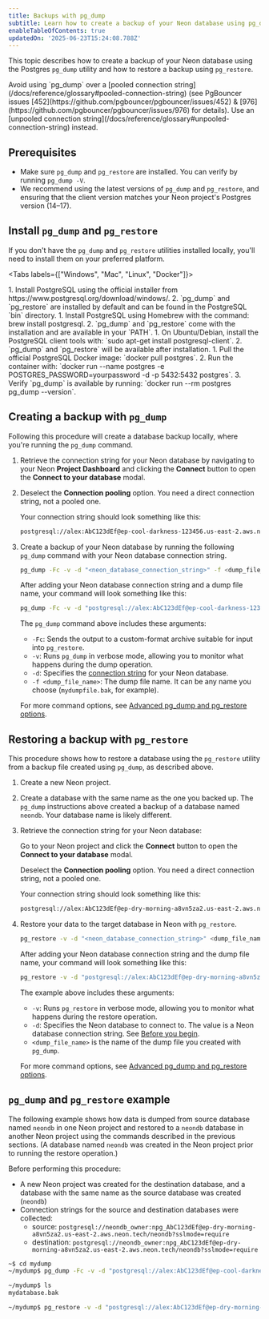 ```yaml
---
title: Backups with pg_dump
subtitle: Learn how to create a backup of your Neon database using pg_dump
enableTableOfContents: true
updatedOn: '2025-06-23T15:24:08.788Z'
---
```


This topic describes how to create a backup of your Neon database using the Postgres `pg_dump` utility and how to restore a backup using `pg_restore`.

<Admonition type="important">
Avoid using `pg_dump` over a [pooled connection string](/docs/reference/glossary#pooled-connection-string) (see PgBouncer issues [452](https://github.com/pgbouncer/pgbouncer/issues/452) & [976](https://github.com/pgbouncer/pgbouncer/issues/976) for details). Use an [unpooled connection string](/docs/reference/glossary#unpooled-connection-string) instead.
</Admonition>

## Prerequisites

- Make sure `pg_dump` and `pg_restore` are installed. You can verify by running `pg_dump -V`.
- We recommend using the latest versions of `pg_dump` and `pg_restore`, and ensuring that the client version matches your Neon project's Postgres version (14–17).

## Install `pg_dump` and `pg_restore`

If you don't have the `pg_dump` and `pg_restore` utilities installed locally, you'll need to install them on your preferred platform.

<Tabs labels={["Windows", "Mac", "Linux", "Docker"]}>

<TabItem>
1. Install PostgreSQL using the official installer from https://www.postgresql.org/download/windows/.
2. `pg_dump` and `pg_restore` are installed by default and can be found in the PostgreSQL `bin` directory.
</TabItem>

<TabItem>
1. Install PostgreSQL using Homebrew with the command: brew install postgresql.
2. `pg_dump` and `pg_restore` come with the installation and are available in your `PATH`.
</TabItem>

<TabItem>
1. On Ubuntu/Debian, install the PostgreSQL client tools with: `sudo apt-get install postgresql-client`.
2. `pg_dump` and `pg_restore` will be available after installation.
</TabItem>

<TabItem>
1. Pull the official PostgreSQL Docker image: `docker pull postgres`.
2. Run the container with: `docker run --name postgres -e POSTGRES_PASSWORD=yourpassword -d -p 5432:5432 postgres`.
3. Verify `pg_dump` is available by running: `docker run --rm postgres pg_dump --version`.
</TabItem>

</Tabs>

## Creating a backup with `pg_dump`

Following this procedure will create a database backup locally, where you're running the `pg_dump` command.

1. Retrieve the connection string for your Neon database by navigating to your Neon **Project Dashboard** and clicking the **Connect** button to open the **Connect to your database** modal.

2. Deselect the **Connection pooling** option. You need a direct connection string, not a pooled one.

   Your connection string should look something like this:

   ```bash shouldWrap
   postgresql://alex:AbC123dEf@ep-cool-darkness-123456.us-east-2.aws.neon.tech/neondb?sslmode=require
   ```

3. Create a backup of your Neon database by running the following `pg_dump` command with your Neon database connection string.

   ```bash shouldWrap
   pg_dump -Fc -v -d "<neon_database_connection_string>" -f <dump_file_name>
   ```

   After adding your Neon database connection string and a dump file name, your command will look something like this:

   ```bash shouldWrap
   pg_dump -Fc -v -d "postgresql://alex:AbC123dEf@ep-cool-darkness-123456.us-east-2.aws.neon.tech/neondb?sslmode=require" -f mydatabase.bak
   ```

   The `pg_dump` command above includes these arguments:
   - `-Fc`: Sends the output to a custom-format archive suitable for input into `pg_restore`.
   - `-v`: Runs `pg_dump` in verbose mode, allowing you to monitor what happens during the dump operation.
   - `-d`: Specifies the [connection string](https://www.postgresql.org/docs/current/libpq-connect.html#LIBPQ-CONNSTRING) for your Neon database.
   - `-f <dump_file_name>`: The dump file name. It can be any name you choose (`mydumpfile.bak`, for example).

   For more command options, see [Advanced pg_dump and pg_restore options](#advanced-pgdump-and-pgrestore-options).

## Restoring a backup with `pg_restore`

This procedure shows how to restore a database using the `pg_restore` utility from a backup file created using `pg_dump`, as described above.

1. Create a new Neon project.
2. Create a database with the same name as the one you backed up. The `pg_dump` instructions above created a backup of a database named `neondb`. Your database name is likely different.
3. Retrieve the connection string for your Neon database:

   Go to your Neon project and click the **Connect** button to open the **Connect to your database** modal.

   Deselect the **Connection pooling** option. You need a direct connection string, not a pooled one.

   Your connection string should look something like this:

   ```bash shouldWrap
   postgresql://alex:AbC123dEf@ep-dry-morning-a8vn5za2.us-east-2.aws.neon.tech/neondb?sslmode=require
   ```

4. Restore your data to the target database in Neon with `pg_restore`.

   ```bash shouldWrap
   pg_restore -v -d "<neon_database_connection_string>" <dump_file_name>
   ```

   After adding your Neon database connection string and the dump file name, your command will look something like this:

   ```bash shouldWrap
   pg_restore -v -d "postgresql://alex:AbC123dEf@ep-dry-morning-a8vn5za2.us-east-2.aws.neon.tech/neondb?sslmode=require" mydatabase.bak
   ```

   The example above includes these arguments:
   - `-v`: Runs `pg_restore` in verbose mode, allowing you to monitor what happens during the restore operation.
   - `-d`: Specifies the Neon database to connect to. The value is a Neon database connection string. See [Before you begin](#before-you-begin).
   - `<dump_file_name>` is the name of the dump file you created with `pg_dump`.

   For more command options, see [Advanced pg_dump and pg_restore options](#advanced-pgdump-and-pgrestore-options).

## `pg_dump` and `pg_restore` example

The following example shows how data is dumped from source database named `neondb` in one Neon project and restored to a `neondb` database in another Neon project using the commands described in the previous sections. (A database named `neondb` was created in the Neon project prior to running the restore operation.)

Before performing this procedure:

- A new Neon project was created for the destination database, and a database with the same name as the source database was created (`neondb`)
- Connection strings for the source and destination databases were collected:
  - source: `postgresql://neondb_owner:npg_AbC123dEf@ep-dry-morning-a8vn5za2.us-east-2.aws.neon.tech/neondb?sslmode=require`
  - destination: `postgresql://neondb_owner:npg_AbC123dEf@ep-dry-morning-a8vn5za2.us-east-2.aws.neon.tech/neondb?sslmode=require`

```bash shouldWrap
~$ cd mydump
~/mydump$ pg_dump -Fc -v -d "postgresql://alex:AbC123dEf@ep-cool-darkness-123456.us-east-2.aws.neon.tech/neondb?sslmode=require" -f mydatabase.bak

~/mydump$ ls
mydatabase.bak

~/mydump$ pg_restore -v -d "postgresql://alex:AbC123dEf@ep-dry-morning-a8vn5za2.us-east-2.aws.neon.tech/neondb?sslmode=require" mydatabase.bak
```
